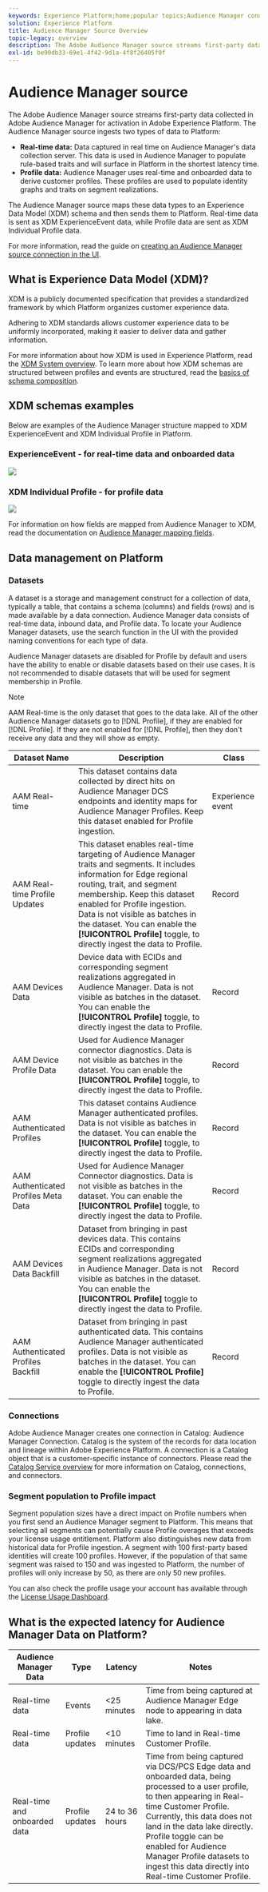 ```yaml
---
keywords: Experience Platform;home;popular topics;Audience Manager connector;Audience manager;audience manager
solution: Experience Platform
title: Audience Manager Source Overview
topic-legacy: overview
description: The Adobe Audience Manager source streams first-party data collected in Audience Manager to Adobe Experience Platform.
exl-id: be90db33-69e1-4f42-9d1a-4f8f26405f0f
---
```

# Audience Manager source

The Adobe Audience Manager source streams first-party data collected in Adobe Audience Manager for activation in Adobe Experience Platform. The Audience Manager source ingests two types of data to Platform:

- **Real-time data:** Data captured in real time on Audience Manager's data collection server. This data is used in Audience Manager to populate rule-based traits and will surface in Platform in the shortest latency time.
- **Profile data:** Audience Manager uses real-time and onboarded data to derive customer profiles. These profiles are used to populate identity graphs and traits on segment realizations.

The Audience Manager source maps these data types to an Experience Data Model (XDM) schema and then sends them to Platform. Real-time data is sent as XDM ExperienceEvent data, while Profile data are sent as XDM Individual Profile data.

For more information, read the guide on [creating an Audience Manager source connection in the UI](../../tutorials/ui/create/adobe-applications/audience-manager.md).

## What is Experience Data Model (XDM)?

XDM is a publicly documented specification that provides a standardized framework by which Platform organizes customer experience data.

Adhering to XDM standards allows customer experience data to be uniformly incorporated, making it easier to deliver data and gather information.

For more information about how XDM is used in Experience Platform, read the [XDM System overview](../../../xdm/home.md). To learn more about how XDM schemas are structured between profiles and events are structured, read the [basics of schema composition](../../../xdm/schema/composition.md).

## XDM schemas examples

Below are examples of the Audience Manager structure mapped to XDM ExperienceEvent and XDM Individual Profile in Platform.

### ExperienceEvent - for real-time data and onboarded data

![](images/aam-experience-events-for-dcs-and-onboarding-data.png)

### XDM Individual Profile - for profile data

![](images/aam-profile-xdm-for-profile-data.png)

For information on how fields are mapped from Audience Manager to XDM, read the documentation on [Audience Manager mapping fields](./mapping/audience-manager.md).

## Data management on Platform

### Datasets

A dataset is a storage and management construct for a collection of data, typically a table, that contains a schema (columns) and fields (rows) and is made available by a data connection. Audience Manager data consists of real-time data, inbound data, and Profile data. To locate your Audience Manager datasets, use the search function in the UI with the provided naming conventions for each type of data.

Audience Manager datasets are disabled for Profile by default and users have the ability to enable or disable datasets based on their use cases. It is not recommended to disable datasets that will be used for segment membership in Profile.

>[!NOTE]
>
>AAM Real-time is the only dataset that goes to the data lake. All of the other Audience Manager datasets go to [!DNL Profile], if they are enabled for [!DNL Profile]. If they are not enabled for [!DNL Profile], then they don't receive any data and they will show as empty.

| Dataset Name | Description | Class |
| --- | --- | --- |
| AAM Real-time | This dataset contains data collected by direct hits on Audience Manager DCS endpoints and identity maps for Audience Manager Profiles. Keep this dataset enabled for Profile ingestion. | Experience event |
| AAM Real-time Profile Updates | This dataset enables real-time targeting of Audience Manager traits and segments. It includes information for Edge regional routing, trait, and segment membership. Keep this dataset enabled for Profile ingestion. Data is not visible as batches in the dataset. You can enable the **[!UICONTROL Profile]** toggle, to directly ingest the data to Profile. | Record |
| AAM Devices Data | Device data with ECIDs and corresponding segment realizations aggregated in Audience Manager. Data is not visible as batches in the dataset. You can enable the **[!UICONTROL Profile]** toggle, to directly ingest the data to Profile.  | Record |
| AAM Device Profile Data | Used for Audience Manager connector diagnostics. Data is not visible as batches in the dataset. You can enable the **[!UICONTROL Profile]** toggle, to directly ingest the data to Profile.  | Record |
| AAM Authenticated Profiles | This dataset contains Audience Manager authenticated profiles. Data is not visible as batches in the dataset. You can enable the **[!UICONTROL Profile]** toggle, to directly ingest the data to Profile. | Record |
| AAM Authenticated Profiles Meta Data | Used for Audience Manager Connector diagnostics. Data is not visible as batches in the dataset. You can enable the **[!UICONTROL Profile]** toggle, to directly ingest the data to Profile. | Record |
| AAM Devices Data Backfill | Dataset from bringing in past devices data. This contains ECIDs and corresponding segment realizations aggregated in Audience Manager. Data is not visible as batches in the dataset. You can enable the **[!UICONTROL Profile]** toggle to directly ingest the data to Profile. | Record |
| AAM Authenticated Profiles Backfill | Dataset from bringing in past authenticated data. This contains Audience Manager authenticated profiles. Data is not visible as batches in the dataset. You can enable the **[!UICONTROL Profile]** toggle to directly ingest the data to Profile. | Record |

### Connections

Adobe Audience Manager creates one connection in Catalog: Audience Manager Connection. Catalog is the system of the records for data location and lineage within Adobe Experience Platform. A connection is a Catalog object that is a customer-specific instance of connectors. Please read the [Catalog Service overview](../../../catalog/home.md) for more information on Catalog, connections, and connectors.

### Segment population to Profile impact

Segment population sizes have a direct impact on Profile numbers when you first send an Audience Manager segment to Platform. This means that selecting all segments can potentially cause Profile overages that exceeds your license usage entitlement. Platform also distinguishes new data from historical data for Profile ingestion. A segment with 100 first-party based identities will create 100 profiles. However, if the population of that same segment was raised to 150 and was ingested to Platform, the number of profiles will only increase by 50, as there are only 50 new profiles.

You can also check the profile usage your account has available through the [License Usage Dashboard](../../../dashboards/guides/license-usage.md).

## What is the expected latency for Audience Manager Data on Platform?

| Audience Manager Data | Type | Latency | Notes |
| --- | --- | --- | --- |
| Real-time data | Events | <25 minutes | Time from being captured at Audience Manager Edge node to appearing in data lake. |
| Real-time data | Profile updates | <10 minutes | Time to land in Real-time Customer Profile. |
| Real-time and onboarded data | Profile updates | 24 to 36 hours | Time from being captured via DCS/PCS Edge data and onboarded data, being processed to a user profile, to then appearing in Real-time Customer Profile. Currently, this data does not land in the data lake directly. Profile toggle can be enabled for Audience Manager Profile datasets to ingest this data directly into Real-time Customer Profile. |
